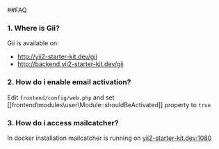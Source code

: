 ##FAQ
### 1. Where is Gii?
Gii is available on:
- http://yii2-starter-kit.dev/gii
- http://backend.yii2-starter-kit.dev/gii

### 2. How do i enable email activation?
Edit ``frontend/config/web.php`` and set [[frontend\modules\user\Module::shouldBeActivated]] property to ``true``

### 3. How do i access mailcatcher?
In docker installation mailcatcher is running on [yii2-starter-kit.dev:1080](yii2-starter-kit.dev:1080)